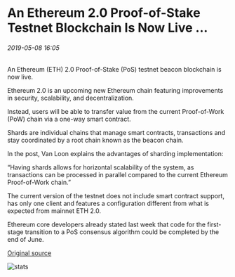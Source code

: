 # An Ethereum 2.0 Proof-of-Stake Testnet Blockchain Is Now Live ...

###### 2019-05-08 16:05

An Ethereum (ETH) 2.0 Proof-of-Stake (PoS) testnet beacon blockchain is now live.

Ethereum 2.0 is an upcoming new Ethereum chain featuring improvements in security, scalability, and decentralization.

Instead, users will be able to transfer value from the current Proof-of-Work (PoW) chain via a one-way smart contract.

Shards are individual chains that manage smart contracts, transactions and stay coordinated by a root chain known as the beacon chain.

In the post, Van Loon explains the advantages of sharding implementation:

“Having shards allows for horizontal scalability of the system, as transactions can be processed in parallel compared to the current Ethereum Proof-of-Work chain.”

The current version of the testnet does not include smart contract support, has only one client and features a configuration different from what is expected from mainnet ETH 2.0.

Ethereum core developers already stated last week that code for the first-stage transition to a PoS consensus algorithm could be completed by the end of June.

[Original source](https://cointelegraph.com/news/an-ethereum-20-proof-of-stake-testnet-blockchain-is-now-live)

![stats](https://c.statcounter.com/11760860/0/a89fa40b/1/ "stats")